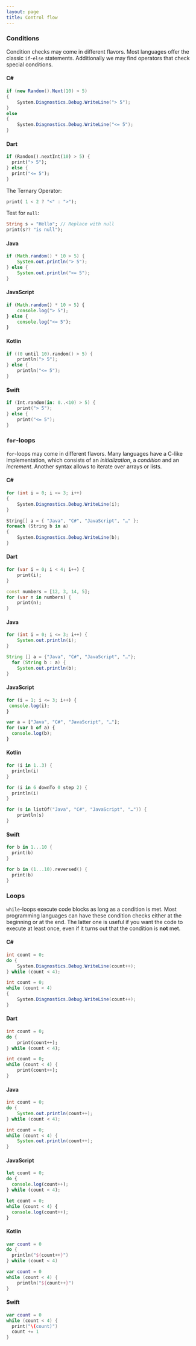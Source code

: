 ```yaml
---
layout: page
title: Control flow
---
```


### Conditions

Condition checks may come in different flavors. Most languages offer the classic `if`-`else` statements. Additionally we may find operators that check special conditions.

#### C#

```csharp
if (new Random().Next(10) > 5)
{
    System.Diagnostics.Debug.WriteLine("> 5");
}
else
{
    System.Diagnostics.Debug.WriteLine("<= 5");
}
```

#### Dart	

```dart
if (Random().nextInt(10) > 5) {
  print("> 5");
} else {
  print("<= 5");
}
```

The Ternary Operator:

```dart
print( 1 < 2 ? "<" : ">");
```

Test for `null`:

```dart
String s = "Hello"; // Replace with null
print(s?? "is null");
```

#### Java

```java
if (Math.random() * 10 > 5) {
    System.out.println("> 5");
} else {
    System.out.println("<= 5");
}
```

#### JavaScript

```javascript
if (Math.random() * 10 > 5) {
    console.log("> 5");
} else {
    console.log("<= 5");
}
```

#### Kotlin

```kotlin
if ((0 until 10).random() > 5) {
    println("> 5");
} else {
    println("<= 5");
}
```

#### Swift

```swift
if (Int.random(in: 0..<10) > 5) {
    print("> 5");
} else {
    print("<= 5");
}
```

### `for`-loops

`for`-loops may come in different flavors. Many languages have a C-like implementation, which consists of an *initialization*, a *condition* and an *increment*. Another syntax allows to iterate over arrays or lists.

#### C#

```csharp
for (int i = 0; i <= 3; i++)
{
    System.Diagnostics.Debug.WriteLine(i);
}
```

```csharp
String[] a = { "Java", "C#", "JavaScript", "…" };
foreach (String b in a)
{
    System.Diagnostics.Debug.WriteLine(b);
}
```

#### Dart

```dart
for (var i = 0; i < 4; i++) {
    print(i);
}
```

```dart
const numbers = [12, 3, 14, 5]; 
for (var n in numbers) { 
    print(n); 
} 
```

#### Java

```java
for (int i = 0; i <= 3; i++) {
    System.out.println(i);
}
```

```java
String [] a = {"Java", "C#", "JavaScript", "…"};
  for (String b : a) {
    System.out.println(b);
}
```

#### JavaScript

```javascript
for (i = 1; i <= 3; i++) {
 console.log(i);
}
```

```javascript
var a = ["Java", "C#", "JavaScript", "…"];
for (var b of a) {
  console.log(b);
}
```

#### Kotlin

```kotlin
for (i in 1..3) {
  println(i)
}
```

```kotlin
for (i in 6 downTo 0 step 2) {
  println(i)
}
```

```kotlin
for (s in listOf("Java", "C#", "JavaScript", "…")) {
    println(s)
}
```

#### Swift

```swift
for b in 1...10 {
  print(b)
}
```

```swift
for b in (1...10).reversed() {
  print(b)
}
```

### Loops

`while`-loops execute code blocks as long as a condition is met. Most programming languages can have these condition checks either at the beginning or at the end. The latter one is useful if you want the code to execute at least once, even if it turns out that the condition is **not** met.

#### C#

```csharp
int count = 0;
do {
    System.Diagnostics.Debug.WriteLine(count++);
} while (count < 4);
```

```csharp
int count = 0;
while (count < 4)
{
    System.Diagnostics.Debug.WriteLine(count++);
}
```

#### Dart	

```dart
int count = 0;
do {
    print(count++);
} while (count < 4);
```

```dart
int count = 0;
while (count < 4) {
    print(count++);
}
```

#### Java	

```java
int count = 0;
do {
    System.out.println(count++);
} while (count < 4);
```

```java
int count = 0;
while (count < 4) {
    System.out.println(count++);
}
```

#### JavaScript

```javascript
let count = 0;
do {
  console.log(count++);
} while (count < 4);
```

```javascript
let count = 0;
while (count < 4) {
  console.log(count++);
}
```

#### Kotlin	

```kotlin
var count = 0
do {
  println("${count++}")
} while (count < 4)
```

```kotlin
var count = 0
while (count < 4) {
    println("${count++}")
}
```

#### Swift

```swift
var count = 0
while (count < 4) {
  print("\(count)")
  count += 1
}
```
